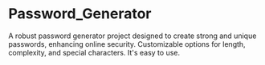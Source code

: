 # Password_Generator
A robust password generator project designed to create strong and unique passwords, enhancing online security. Customizable options for length, complexity, and special characters. It's easy to use.
